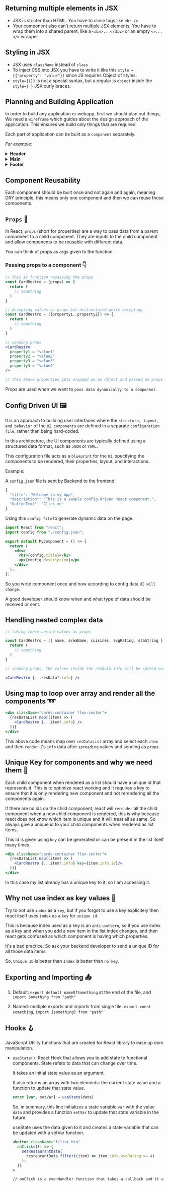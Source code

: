 ## Returning multiple elements in JSX

- JSX is stricter than HTML. You have to close tags like `<br />`.
- Your component also can’t return multiple JSX elements. You have to wrap them into a shared parent, like a `<div>...</div>` or an empty `<>...</>` wrapper

## Styling in JSX

- JSX uses `className` instead of `class`
- To inject CSS into JSX you have to write it like this `style = {{"property": "value"}}` since JS requires Object of styles.
- `style={{}}` is not a special syntax, but a regular js `object` inside the `style={ }` JSX curly braces.

## Planning and Building Application

In order to build any application or webapp, first we should plan out things, We need a `wireframe` which guides about the design approach of the application. This ensures we build only things that are required.

Each part of application can be built as a `component` separately.

_For example:_

<details>
<summary><strong>Header</strong></summary>

- Logo
- Nav items
</details>

<details>
<summary><strong>Main</strong></summary>

- Search
- Cards Container
  - Cards
  </details>

<details>
<summary><strong>Footer</strong></summary>

- Copyright section
- Links
- Address Info
- Contact Info
</details>

## Component Reusability

Each component should be built once and not again and again, meaning DRY principle, this means only one component and then we can reuse those components.

## `Props` 🥠

In React, `props` (short for properties) are a way to pass data from a parent component to a child component. They are inputs to the child component and allow components to be reusable with different data.

You can think of props as args given to the function.

### Passing props to a component 👇

```jsx
// this is function receiving the props
const CardRestro = (props) => {
  return (
    // something
  )
}

// Accepting values as props but destructured while accepting
const CardRestro = ({property1, property2}) => {
  return (
    // something
  )
}

// sending props
<CardRestro
  property1 = "value1"
  property2 = "value2"
  property3 = "value3"
  property4 = "value4"
/>

// this above properties gets wrapped as an object and passed as props

```

Props are used when we want to `pass data dynamically to a component`.

## Config Driven UI 🖼️

It is an approach to building user interfaces where the `structure, layout, and behavior` of the `UI components` are defined in a separate `configuration file`, rather than being hard-coded.

In this architecture, the UI components are typically defined using a structured data format, such as `JSON` or `YAML`.

This configuration file acts as a `blueprint` for the `UI`, specifying the components to be rendered, their properties, layout, and interactions.

Example:

A `config.json` file is sent by Backend to the frontend.

```jsx
{
  "title": "Welcome to my App",
  "description": "This is a sample config-driven React component.",
  "buttonText": "Click me"
}
```

Using this `config file` to generate dynamic data on the page.

```jsx
import React from "react";
import config from "./config.json";

export default MyComponent = () => {
  return (
    <div>
      <h1>{config.title}</h1>
      <p>{config.description}</p>
    </div>
  );
};
```

So you write component once and now according to config data `UI will change`.

A good developer should know when and what type of data should be received or sent.

## Handling nested complex data

```jsx
// taking these nested values as props

const CardRestro = ({ name, areaName, cuisines, avgRating, slaString }) => {
  return (
    // something
  )
}

// sending props, The values inside the resData.info will be spread out 

<CardRestro {...resData?.info} />
```

## Using map to loop over array and render all the components ➿

```jsx
<div className="cards-container flex-center">
  {resDataList.map((item) => (
    <CardRestro {...item?.info} />
  ))}
</div>
```

This above code means map over `resDataList` array and select each `item` and then `render` it's `info` data after `spreading` values and sending as `props`.

## Unique Key for components and why we need them 🔑

Each child component when rendered as a list should have a unique id that represents it. This is to optimize react working and it requires a key to ensure that it is only rendering new component and not rerendering all the components again. 

If there are no ids on the child component, react will `rerender` all the child component when a new child component is rendered, this is why because react does not know which item is unique and It will treat all as same. So always give a unique id to your child components when rendered as list items.

This id is given using `key` can be generated or can be present in the list itself many times.

```jsx
<div className="cards-container flex-center">
  {resDataList.map((item) => (
    <CardRestro {...item?.info} key={item.info.id}/>
  ))}
</div>
```

In this case my list already has a unique key to it, so I am accessing it.

## Why not use index as key values 🔑

Try to not use `index` as a `key`, but if you forgot to use a key explicitely then react itself uses `index` as a `key` for `unique id`.

This is because index used as a key is an `anti-pattern`, so if you use index as a key and when you add a new item in the list index changes, and then react gets confused as which component is having which properties.

It's a bad practice. So ask your backend developer to send a unique ID for all those data items.

So, `Unique ID` is better than `Index` is better than `no key`.

## Exporting and Importing 📤

1. Default: `export default nameOfSomething` at the end of the file, and `import Something from "path"`

2. Named: multiple exports and imports from single file.
`export const something`, `import {something} from "path"`

## Hooks 🪝

JavaScript Utility functions that are created for React library to ease up dom manipulation.

- `useState()`: React Hook that allows you to add state to functional components. State refers to data that can change over time. 

  It takes an initial state value as an argument.

  It also returns an array with two elements: the current state value and a function to update that state value.

  ```jsx
  const [var, setVar] = useState(data)
  ```
  So, in summary, this line initializes a state variable `var` with the value `data` and provides a function `setVar` to update that state variable in the future.

  useState uses the data given to it and creates a state variable that can be updated with a setVar function.

  ```jsx
  <button className="filter-btn"
    onClick={() => {
      setRestaurantData(
        restaurantData.filter((item) => item.info.avgRating >= 4)
      );
    }}
  >
  
  // onClick is a evenHandler function that takes a callback and it updates the function with a filtered array.
  ```